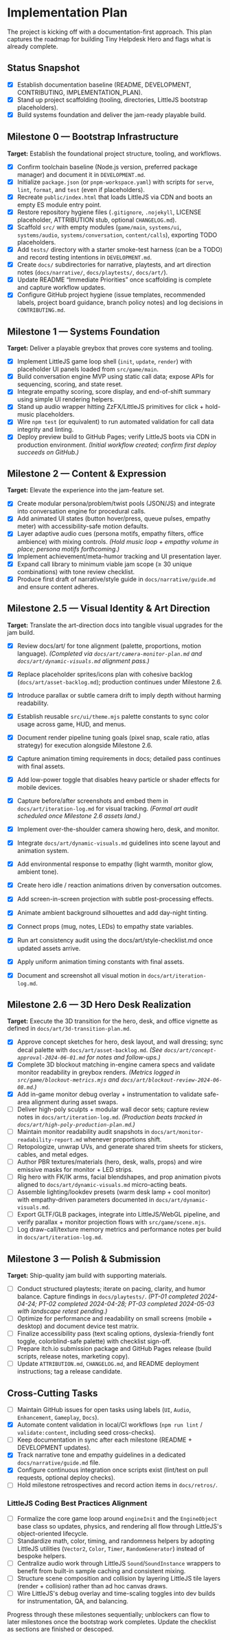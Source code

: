 # Implementation Plan

The project is kicking off with a documentation-first approach. This plan captures the roadmap for building Tiny Helpdesk Hero and flags what is already complete.

## Status Snapshot
- [x] Establish documentation baseline (README, DEVELOPMENT, CONTRIBUTING, IMPLEMENTATION_PLAN).
- [x] Stand up project scaffolding (tooling, directories, LittleJS bootstrap placeholders).
- [x] Build systems foundation and deliver the jam-ready playable build.

## Milestone 0 — Bootstrap Infrastructure
**Target:** Establish the foundational project structure, tooling, and workflows.

- [x] Confirm toolchain baseline (Node.js version, preferred package manager) and document it in `DEVELOPMENT.md`.
- [x] Initialize `package.json` (or `pnpm-workspace.yaml`) with scripts for `serve`, `lint`, `format`, and `test` (even if placeholders).
- [x] Recreate `public/index.html` that loads LittleJS via CDN and boots an empty ES module entry point.
- [x] Restore repository hygiene files (`.gitignore`, `.nojekyll`, LICENSE placeholder, ATTRIBUTION stub, optional `CHANGELOG.md`).
- [x] Scaffold `src/` with empty modules (`game/main`, `systems/ui`, `systems/audio`, `systems/conversation`, `content/calls`), exporting TODO placeholders.
- [x] Add `tests/` directory with a starter smoke-test harness (can be a TODO) and record testing intentions in `DEVELOPMENT.md`.
- [x] Create `docs/` subdirectories for narrative, playtests, and art direction notes (`docs/narrative/`, `docs/playtests/`, `docs/art/`).
- [x] Update README “Immediate Priorities” once scaffolding is complete and capture workflow updates.
- [x] Configure GitHub project hygiene (issue templates, recommended labels, project board guidance, branch policy notes) and log decisions in `CONTRIBUTING.md`.

## Milestone 1 — Systems Foundation
**Target:** Deliver a playable greybox that proves core systems and tooling.

- [x] Implement LittleJS game loop shell (`init`, `update`, `render`) with placeholder UI panels loaded from `src/game/main`.
- [x] Build conversation engine MVP using static call data; expose APIs for sequencing, scoring, and state reset.
- [x] Integrate empathy scoring, score display, and end-of-shift summary using simple UI rendering helpers.
- [x] Stand up audio wrapper hitting ZzFX/LittleJS primitives for click + hold-music placeholders.
- [x] Wire `npm test` (or equivalent) to run automated validation for call data integrity and linting.
- [x] Deploy preview build to GitHub Pages; verify LittleJS boots via CDN in production environment. *(Initial workflow created; confirm first deploy succeeds on GitHub.)*

## Milestone 2 — Content & Expression
**Target:** Elevate the experience into the jam-feature set.

- [x] Create modular persona/problem/twist pools (JSON/JS) and integrate into conversation engine for procedural calls.
- [x] Add animated UI states (button hover/press, queue pulses, empathy meter) with accessibility-safe motion defaults.
- [x] Layer adaptive audio cues (persona motifs, empathy filters, office ambience) with mixing controls. *(Hold music loop + empathy volume in place; persona motifs forthcoming.)*
- [x] Implement achievement/meta-humor tracking and UI presentation layer.
- [x] Expand call library to minimum viable jam scope (≥ 30 unique combinations) with tone review checklist.
- [x] Produce first draft of narrative/style guide in `docs/narrative/guide.md` and ensure content adheres.

## Milestone 2.5 — Visual Identity & Art Direction
**Target:** Translate the art-direction docs into tangible visual upgrades for the jam build.
- [x] Review docs/art/ for tone alignment (palette, proportions, motion language). *(Completed via `docs/art/camera-monitor-plan.md` and `docs/art/dynamic-visuals.md` alignment pass.)*
- [x] Replace placeholder sprites/icons plan with cohesive backlog (`docs/art/asset-backlog.md`); production continues under Milestone 2.6.
- [x] Introduce parallax or subtle camera drift to imply depth without harming readability.
- [x] Establish reusable `src/ui/theme.mjs` palette constants to sync color usage across game, HUD, and menus.
- [x] Document render pipeline tuning goals (pixel snap, scale ratio, atlas strategy) for execution alongside Milestone 2.6.
- [x] Capture animation timing requirements in docs; detailed pass continues with final assets.
- [x] Add low-power toggle that disables heavy particle or shader effects for mobile devices.
- [x] Capture before/after screenshots and embed them in `docs/art/iteration-log.md` for visual tracking. *(Formal art audit scheduled once Milestone 2.6 assets land.)*

- [x] Implement over-the-shoulder camera showing hero, desk, and monitor.
- [x] Integrate `docs/art/dynamic-visuals.md` guidelines into scene layout and animation system.
- [x] Add environmental response to empathy (light warmth, monitor glow, ambient tone).
- [x] Create hero idle / reaction animations driven by conversation outcomes.
- [x] Add screen-in-screen projection with subtle post-processing effects.
- [x] Animate ambient background silhouettes and add day-night tinting.
- [x] Connect props (mug, notes, LEDs) to empathy state variables.
- [x] Run art consistency audit using the docs/art/style-checklist.md once updated assets arrive.
- [x] Apply uniform animation timing constants with final assets.
- [x] Document and screenshot all visual motion in `docs/art/iteration-log.md`.

## Milestone 2.6 — 3D Hero Desk Realization
**Target:** Execute the 3D transition for the hero, desk, and office vignette as defined in `docs/art/3d-transition-plan.md`.

- [x] Approve concept sketches for hero, desk layout, and wall dressing; sync decal palette with `docs/art/asset-backlog.md`. *(See `docs/art/concept-approval-2024-06-01.md` for notes and follow-ups.)*
- [x] Complete 3D blockout matching in-engine camera specs and validate monitor readability in greybox renders. *(Metrics logged in `src/game/blockout-metrics.mjs` and `docs/art/blockout-review-2024-06-08.md`.)*
- [x] Add in-game monitor debug overlay + instrumentation to validate safe-area alignment during asset swaps.
- [ ] Deliver high-poly sculpts + modular wall decor sets; capture review notes in `docs/art/iteration-log.md`. *(Production beats tracked in `docs/art/high-poly-production-plan.md`.)*
- [ ] Maintain monitor readability audit snapshots in `docs/art/monitor-readability-report.md` whenever proportions shift.
- [ ] Retopologize, unwrap UVs, and generate shared trim sheets for stickers, cables, and metal edges.
- [ ] Author PBR textures/materials (hero, desk, walls, props) and wire emissive masks for monitor + LED strips.
- [ ] Rig hero with FK/IK arms, facial blendshapes, and prop animation pivots aligned to `docs/art/dynamic-visuals.md` micro-acting beats.
- [ ] Assemble lighting/lookdev presets (warm desk lamp + cool monitor) with empathy-driven parameters documented in `docs/art/dynamic-visuals.md`.
- [ ] Export GLTF/GLB packages, integrate into LittleJS/WebGL pipeline, and verify parallax + monitor projection flows with `src/game/scene.mjs`.
- [ ] Log draw-call/texture memory metrics and performance notes per build in `docs/art/iteration-log.md`.

## Milestone 3 — Polish & Submission
**Target:** Ship-quality jam build with supporting materials.

- [ ] Conduct structured playtests; iterate on pacing, clarity, and humor balance. Capture findings in `docs/playtests/`. *(PT-01 completed 2024-04-24; PT-02 completed 2024-04-28; PT-03 completed 2024-05-03 with landscape retest pending.)*
- [ ] Optimize for performance and readability on small screens (mobile + desktop) and document device test matrix.
- [ ] Finalize accessibility pass (text scaling options, dyslexia-friendly font toggle, colorblind-safe palette) with checklist sign-off.
- [ ] Prepare itch.io submission package and GitHub Pages release (build scripts, release notes, marketing copy).
- [ ] Update `ATTRIBUTION.md`, `CHANGELOG.md`, and README deployment instructions; tag a release candidate.

## Cross-Cutting Tasks
- [ ] Maintain GitHub issues for open tasks using labels (`UI`, `Audio`, `Enhancement`, `Gameplay`, `Docs`).
- [x] Automate content validation in local/CI workflows (`npm run lint` / `validate:content`, including seed cross-checks).
- [ ] Keep documentation in sync after each milestone (README + DEVELOPMENT updates).
- [x] Track narrative tone and empathy guidelines in a dedicated `docs/narrative/guide.md` file.
- [x] Configure continuous integration once scripts exist (lint/test on pull requests, optional deploy checks).
- [ ] Hold milestone retrospectives and record action items in `docs/retros/`.

### LittleJS Coding Best Practices Alignment
- [ ] Formalize the core game loop around `engineInit` and the `EngineObject` base class so updates, physics, and rendering all flow through LittleJS's object-oriented lifecycle.
- [ ] Standardize math, color, timing, and randomness helpers by adopting LittleJS utilities (`Vector2`, `Color`, `Timer`, `RandomGenerator`) instead of bespoke helpers.
- [ ] Centralize audio work through LittleJS `Sound`/`SoundInstance` wrappers to benefit from built-in sample caching and consistent mixing.
- [ ] Structure scene composition and collision by layering LittleJS tile layers (render + collision) rather than ad hoc canvas draws.
- [ ] Wire LittleJS's debug overlay and time-scaling toggles into dev builds for instrumentation, QA, and balancing.

Progress through these milestones sequentially; unblockers can flow to later milestones once the bootstrap work completes. Update the checklist as sections are finished or descoped.
